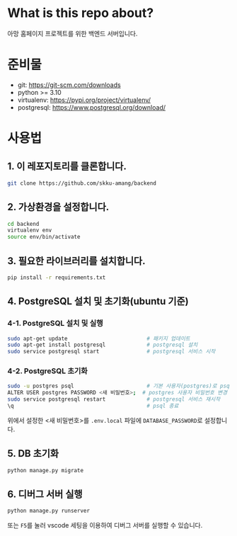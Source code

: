 # What is this repo about?
아망 홈페이지 프로젝트를 위한 백엔드 서버입니다.


# 준비물
- git: https://git-scm.com/downloads
- python >= 3.10
- virtualenv: https://pypi.org/project/virtualenv/
- postgresql: https://www.postgresql.org/download/

# 사용법
## 1. 이 레포지토리를 클론합니다.
```bash
git clone https://github.com/skku-amang/backend
```

## 2. 가상환경을 설정합니다.
```bash
cd backend
virtualenv env
source env/bin/activate
```

## 3. 필요한 라이브러리를 설치합니다.
```bash
pip install -r requirements.txt
```

## 4. PostgreSQL 설치 및 초기화(ubuntu 기준)
### 4-1. PostgreSQL 설치 및 실행
```bash
sudo apt-get update                         # 패키지 업데이트
sudo apt-get install postgresql             # postgresql 설치
sudo service postgresql start               # postgresql 서비스 시작
```

### 4-2. PostgreSQL 초기화
```bash
sudo -u postgres psql                       # 기본 사용자(postgres)로 psql 실행
ALTER USER postgres PASSWORD <새 비밀번호>;  # postgres 사용자 비밀번호 변경
sudo service postgresql restart             # postgresql 서비스 재시작
\q                                          # psql 종료
```
위에서 설정한 <새 비밀번호>를 `.env.local` 파일에 `DATABASE_PASSWORD`로 설정합니다.


## 5. DB 초기화
```bash
python manage.py migrate
```


## 6. 디버그 서버 실행
```bash
python manage.py runserver
```
또는 `F5`를 눌러 vscode 세팅을 이용하여 디버그 서버를 실행할 수 있습니다.
